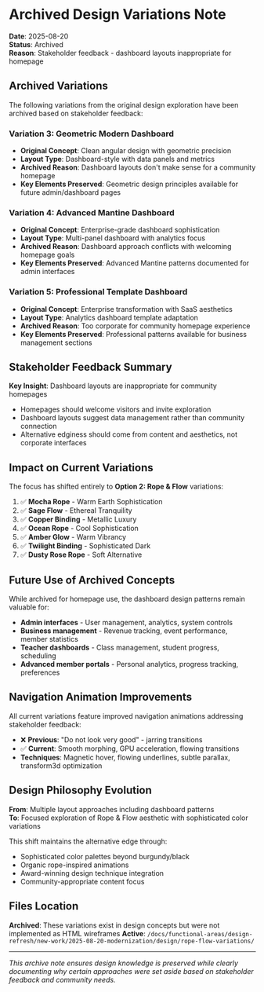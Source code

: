 # Archived Design Variations Note

**Date**: 2025-08-20  
**Status**: Archived  
**Reason**: Stakeholder feedback - dashboard layouts inappropriate for homepage

## Archived Variations

The following variations from the original design exploration have been archived based on stakeholder feedback:

### Variation 3: Geometric Modern Dashboard
- **Original Concept**: Clean angular design with geometric precision
- **Layout Type**: Dashboard-style with data panels and metrics
- **Archived Reason**: Dashboard layouts don't make sense for a community homepage
- **Key Elements Preserved**: Geometric design principles available for future admin/dashboard pages

### Variation 4: Advanced Mantine Dashboard
- **Original Concept**: Enterprise-grade dashboard sophistication
- **Layout Type**: Multi-panel dashboard with analytics focus
- **Archived Reason**: Dashboard approach conflicts with welcoming homepage goals
- **Key Elements Preserved**: Advanced Mantine patterns documented for admin interfaces

### Variation 5: Professional Template Dashboard
- **Original Concept**: Enterprise transformation with SaaS aesthetics
- **Layout Type**: Analytics dashboard template adaptation
- **Archived Reason**: Too corporate for community homepage experience
- **Key Elements Preserved**: Professional patterns available for business management sections

## Stakeholder Feedback Summary

**Key Insight**: Dashboard layouts are inappropriate for community homepages
- Homepages should welcome visitors and invite exploration
- Dashboard layouts suggest data management rather than community connection
- Alternative edginess should come from content and aesthetics, not corporate interfaces

## Impact on Current Variations

The focus has shifted entirely to **Option 2: Rope & Flow** variations:
1. ✅ **Mocha Rope** - Warm Earth Sophistication
2. ✅ **Sage Flow** - Ethereal Tranquility  
3. ✅ **Copper Binding** - Metallic Luxury
4. ✅ **Ocean Rope** - Cool Sophistication
5. ✅ **Amber Glow** - Warm Vibrancy
6. ✅ **Twilight Binding** - Sophisticated Dark
7. ✅ **Dusty Rose Rope** - Soft Alternative

## Future Use of Archived Concepts

While archived for homepage use, the dashboard design patterns remain valuable for:
- **Admin interfaces** - User management, analytics, system controls
- **Business management** - Revenue tracking, event performance, member statistics  
- **Teacher dashboards** - Class management, student progress, scheduling
- **Advanced member portals** - Personal analytics, progress tracking, preferences

## Navigation Animation Improvements

All current variations feature improved navigation animations addressing stakeholder feedback:
- ❌ **Previous**: "Do not look very good" - jarring transitions
- ✅ **Current**: Smooth morphing, GPU acceleration, flowing transitions
- **Techniques**: Magnetic hover, flowing underlines, subtle parallax, transform3d optimization

## Design Philosophy Evolution

**From**: Multiple layout approaches including dashboard patterns  
**To**: Focused exploration of Rope & Flow aesthetic with sophisticated color variations

This shift maintains the alternative edge through:
- Sophisticated color palettes beyond burgundy/black
- Organic rope-inspired animations
- Award-winning design technique integration
- Community-appropriate content focus

## Files Location

**Archived**: These variations exist in design concepts but were not implemented as HTML wireframes
**Active**: `/docs/functional-areas/design-refresh/new-work/2025-08-20-modernization/design/rope-flow-variations/`

---

*This archive note ensures design knowledge is preserved while clearly documenting why certain approaches were set aside based on stakeholder feedback and community needs.*